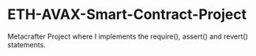 # ETH-AVAX-Smart-Contract-Project
Metacrafter Project where I implements the require(), assert() and revert() statements.
